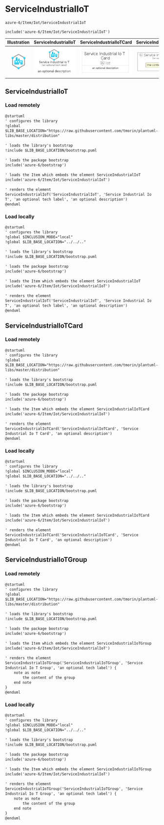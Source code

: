 # ServiceIndustrialIoT


```text
azure-6/Item/Iot/ServiceIndustrialIoT
```

```text
include('azure-6/Item/Iot/ServiceIndustrialIoT')
```



| Illustration | ServiceIndustrialIoT | ServiceIndustrialIoTCard | ServiceIndustrialIoTGroup |
| :---: | :---: | :---: | :---: |
| ![illustration for Illustration](../../../azure-6/Item/Iot/ServiceIndustrialIoT.png) | ![illustration for ServiceIndustrialIoT](../../../azure-6/Item/Iot/ServiceIndustrialIoT.Local.png) | ![illustration for ServiceIndustrialIoTCard](../../../azure-6/Item/Iot/ServiceIndustrialIoTCard.Local.png) | ![illustration for ServiceIndustrialIoTGroup](../../../azure-6/Item/Iot/ServiceIndustrialIoTGroup.Local.png) |




## ServiceIndustrialIoT

### Load remotely
```plantuml
@startuml
' configures the library
!global $LIB_BASE_LOCATION="https://raw.githubusercontent.com/tmorin/plantuml-libs/master/distribution"

' loads the library's bootstrap
!include $LIB_BASE_LOCATION/bootstrap.puml

' loads the package bootstrap
include('azure-6/bootstrap')

' loads the Item which embeds the element ServiceIndustrialIoT
include('azure-6/Item/Iot/ServiceIndustrialIoT')

' renders the element
ServiceIndustrialIoT('ServiceIndustrialIoT', 'Service Industrial Io T', 'an optional tech label', 'an optional description')
@enduml
```

### Load locally
```plantuml
@startuml
' configures the library
!global $INCLUSION_MODE="local"
!global $LIB_BASE_LOCATION="../../.."

' loads the library's bootstrap
!include $LIB_BASE_LOCATION/bootstrap.puml

' loads the package bootstrap
include('azure-6/bootstrap')

' loads the Item which embeds the element ServiceIndustrialIoT
include('azure-6/Item/Iot/ServiceIndustrialIoT')

' renders the element
ServiceIndustrialIoT('ServiceIndustrialIoT', 'Service Industrial Io T', 'an optional tech label', 'an optional description')
@enduml
```

## ServiceIndustrialIoTCard

### Load remotely
```plantuml
@startuml
' configures the library
!global $LIB_BASE_LOCATION="https://raw.githubusercontent.com/tmorin/plantuml-libs/master/distribution"

' loads the library's bootstrap
!include $LIB_BASE_LOCATION/bootstrap.puml

' loads the package bootstrap
include('azure-6/bootstrap')

' loads the Item which embeds the element ServiceIndustrialIoTCard
include('azure-6/Item/Iot/ServiceIndustrialIoT')

' renders the element
ServiceIndustrialIoTCard('ServiceIndustrialIoTCard', 'Service Industrial Io T Card', 'an optional description')
@enduml
```

### Load locally
```plantuml
@startuml
' configures the library
!global $INCLUSION_MODE="local"
!global $LIB_BASE_LOCATION="../../.."

' loads the library's bootstrap
!include $LIB_BASE_LOCATION/bootstrap.puml

' loads the package bootstrap
include('azure-6/bootstrap')

' loads the Item which embeds the element ServiceIndustrialIoTCard
include('azure-6/Item/Iot/ServiceIndustrialIoT')

' renders the element
ServiceIndustrialIoTCard('ServiceIndustrialIoTCard', 'Service Industrial Io T Card', 'an optional description')
@enduml
```

## ServiceIndustrialIoTGroup

### Load remotely
```plantuml
@startuml
' configures the library
!global $LIB_BASE_LOCATION="https://raw.githubusercontent.com/tmorin/plantuml-libs/master/distribution"

' loads the library's bootstrap
!include $LIB_BASE_LOCATION/bootstrap.puml

' loads the package bootstrap
include('azure-6/bootstrap')

' loads the Item which embeds the element ServiceIndustrialIoTGroup
include('azure-6/Item/Iot/ServiceIndustrialIoT')

' renders the element
ServiceIndustrialIoTGroup('ServiceIndustrialIoTGroup', 'Service Industrial Io T Group', 'an optional tech label') {
    note as note
        the content of the group
    end note
}
@enduml
```

### Load locally
```plantuml
@startuml
' configures the library
!global $INCLUSION_MODE="local"
!global $LIB_BASE_LOCATION="../../.."

' loads the library's bootstrap
!include $LIB_BASE_LOCATION/bootstrap.puml

' loads the package bootstrap
include('azure-6/bootstrap')

' loads the Item which embeds the element ServiceIndustrialIoTGroup
include('azure-6/Item/Iot/ServiceIndustrialIoT')

' renders the element
ServiceIndustrialIoTGroup('ServiceIndustrialIoTGroup', 'Service Industrial Io T Group', 'an optional tech label') {
    note as note
        the content of the group
    end note
}
@enduml
```

